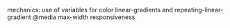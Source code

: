 mechanics:
use of variables for color
linear-gradients and repeating-linear-gradient
@media max-width responsiveness
